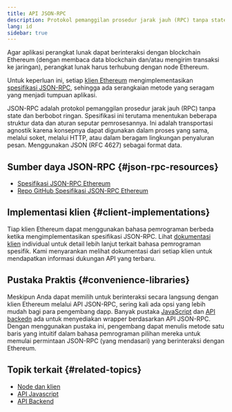 ```yaml
---
title: API JSON-RPC
description: Protokol pemanggilan prosedur jarak jauh (RPC) tanpa state dan berbobot ringan untuk klien Ethereum.
lang: id
sidebar: true
---
```


Agar aplikasi perangkat lunak dapat berinteraksi dengan blockchain Ethereum (dengan membaca data blockchain dan/atau mengirim transaksi ke jaringan), perangkat lunak harus terhubung dengan node Ethereum.

Untuk keperluan ini, setiap [klien Ethereum](/developers/docs/nodes-and-clients/#execution-clients) mengimplementasikan [spesifikasi JSON-RPC](http://www.jsonrpc.org/specification), sehingga ada serangkaian metode yang seragam yang menjadi tumpuan aplikasi.

JSON-RPC adalah protokol pemanggilan prosedur jarak jauh (RPC) tanpa state dan berbobot ringan. Spesifikasi ini terutama menentukan beberapa struktur data dan aturan seputar pemrosesannya. Ini adalah transportasi agnostik karena konsepnya dapat digunakan dalam proses yang sama, melalui soket, melalui HTTP, atau dalam beragam lingkungan penyaluran pesan. Menggunakan JSON (RFC 4627) sebagai format data.

## Sumber daya JSON-RPC {#json-rpc-resources}

- [Spesifikasi JSON-RPC Ethereum](https://playground.open-rpc.org/?schemaUrl=https://raw.githubusercontent.com/ethereum/eth1.0-apis/assembled-spec/openrpc.json&uiSchema[appBar][ui:splitView]=true&uiSchema[appBar][ui:input]=false&uiSchema[appBar][ui:examplesDropdown]=false)
- [Repo GitHub Spesifikasi JSON-RPC Ethereum](https://github.com/ethereum/eth1.0-apis)

## Implementasi klien {#client-implementations}

Tiap klien Ethereum dapat menggunakan bahasa pemrograman berbeda ketika mengimplementasikan spesifikasi JSON-RPC. Lihat [dokumentasi klien](/developers/docs/nodes-and-clients/#execution-clients) individual untuk detail lebih lanjut terkait bahasa pemrograman spesifik. Kami menyarankan melihat dokumentasi dari setiap klien untuk mendapatkan informasi dukungan API yang terbaru.

## Pustaka Praktis {#convenience-libraries}

Meskipun Anda dapat memilih untuk berinteraksi secara langsung dengan klien Ethereum melalui API JSON-RPC, sering kali ada opsi yang lebih mudah bagi para pengembang dapp. Banyak pustaka [JavaScript](/developers/docs/apis/javascript/#available-libraries) dan [API backedn](/developers/docs/apis/backend/#available-libraries) ada untuk menyediakan wrapper berdasarkan API JSON-RPC. Dengan menggunakan pustaka ini, pengembang dapat menulis metode satu baris yang intuitif dalam bahasa pemrograman pilihan mereka untuk memulai permintaan JSON-RPC (yang mendasari) yang berinteraksi dengan Ethereum.

## Topik terkait {#related-topics}

- [Node dan klien](/developers/docs/nodes-and-clients/)
- [API Javascript](/developers/docs/apis/javascript/)
- [API Backend](/developers/docs/apis/backend/)
